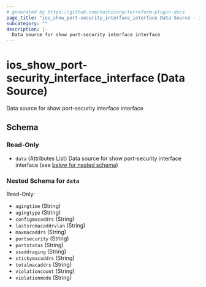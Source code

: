 ```yaml
---
# generated by https://github.com/hashicorp/terraform-plugin-docs
page_title: "ios_show_port-security_interface_interface Data Source - ios"
subcategory: ""
description: |-
  Data source for show port-security interface interface
---
```


# ios_show_port-security_interface_interface (Data Source)

Data source for show port-security interface interface



<!-- schema generated by tfplugindocs -->
## Schema

### Read-Only

- `data` (Attributes List) Data source for show port-security interface interface (see [below for nested schema](#nestedatt--data))

<a id="nestedatt--data"></a>
### Nested Schema for `data`

Read-Only:

- `agingtime` (String)
- `agingtype` (String)
- `configmacaddrs` (String)
- `lastsrcmacaddrvlan` (String)
- `maxmacaddrs` (String)
- `portsecurity` (String)
- `portstatus` (String)
- `ssaddraging` (String)
- `stickymacaddrs` (String)
- `totalmacaddrs` (String)
- `violationcount` (String)
- `violationmode` (String)
